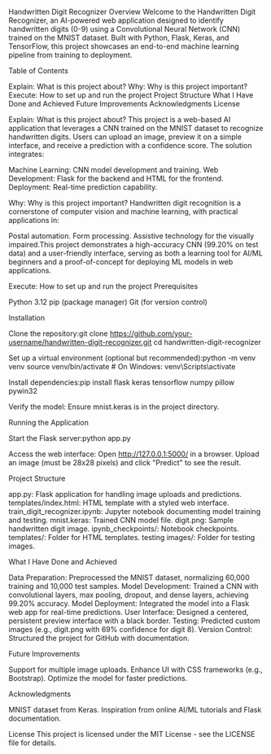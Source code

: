 Handwritten Digit Recognizer
Overview
Welcome to the Handwritten Digit Recognizer, an AI-powered web application designed to identify handwritten digits (0-9) using a Convolutional Neural Network (CNN) trained on the MNIST dataset. Built with Python, Flask, Keras, and TensorFlow, this project showcases an end-to-end machine learning pipeline from training to deployment.

Table of Contents

Explain: What is this project about?
Why: Why is this project important?
Execute: How to set up and run the project
Project Structure
What I Have Done and Achieved
Future Improvements
Acknowledgments
License


Explain: What is this project about?
This project is a web-based AI application that leverages a CNN trained on the MNIST dataset to recognize handwritten digits. Users can upload an image, preview it on a simple interface, and receive a prediction with a confidence score. The solution integrates:

Machine Learning: CNN model development and training.
Web Development: Flask for the backend and HTML for the frontend.
Deployment: Real-time prediction capability.


Why: Why is this project important?
Handwritten digit recognition is a cornerstone of computer vision and machine learning, with practical applications in:

Postal automation.
Form processing.
Assistive technology for the visually impaired.This project demonstrates a high-accuracy CNN (99.20% on test data) and a user-friendly interface, serving as both a learning tool for AI/ML beginners and a proof-of-concept for deploying ML models in web applications.


Execute: How to set up and run the project
Prerequisites

Python 3.12
pip (package manager)
Git (for version control)

Installation

Clone the repository:git clone https://github.com/your-username/handwritten-digit-recognizer.git
cd handwritten-digit-recognizer


Set up a virtual environment (optional but recommended):python -m venv venv
source venv/bin/activate  # On Windows: venv\Scripts\activate


Install dependencies:pip install flask keras tensorflow numpy pillow pywin32


Verify the model:
Ensure mnist.keras is in the project directory.



Running the Application

Start the Flask server:python app.py


Access the web interface:
Open http://127.0.0.1:5000/ in a browser.
Upload an image (must be 28x28 pixels) and click "Predict" to see the result.




Project Structure

app.py: Flask application for handling image uploads and predictions.
templates/index.html: HTML template with a styled web interface.
train_digit_recognizer.ipynb: Jupyter notebook documenting model training and testing.
mnist.keras: Trained CNN model file.
digit.png: Sample handwritten digit image.
ipynb_checkpoints/: Notebook checkpoints.
templates/: Folder for HTML templates.
testing images/: Folder for testing images.


What I Have Done and Achieved

Data Preparation: Preprocessed the MNIST dataset, normalizing 60,000 training and 10,000 test samples.
Model Development: Trained a CNN with convolutional layers, max pooling, dropout, and dense layers, achieving 99.20% accuracy.
Model Deployment: Integrated the model into a Flask web app for real-time predictions.
User Interface: Designed a centered, persistent preview interface with a black border.
Testing: Predicted custom images (e.g., digit.png with 69% confidence for digit 8).
Version Control: Structured the project for GitHub with documentation.


Future Improvements

Support for multiple image uploads.
Enhance UI with CSS frameworks (e.g., Bootstrap).
Optimize the model for faster predictions.


Acknowledgments

MNIST dataset from Keras.
Inspiration from online AI/ML tutorials and Flask documentation.


License
This project is licensed under the MIT License - see the LICENSE file for details.
